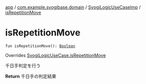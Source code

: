 [app](../../index.md) / [com.example.syogibase.domain](../index.md) / [SyogiLogicUseCaseImp](index.md) / [isRepetitionMove](./is-repetition-move.md)

# isRepetitionMove

`fun isRepetitionMove(): `[`Boolean`](https://kotlinlang.org/api/latest/jvm/stdlib/kotlin/-boolean/index.html)

Overrides [SyogiLogicUseCase.isRepetitionMove](../-syogi-logic-use-case/is-repetition-move.md)

千日手判定を行う

**Return**
千日手の判定結果

